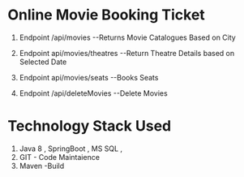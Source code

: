 # Online Movie Booking Ticket

1) Endpoint /api/movies  --Returns Movie Catalogues Based on City

2) Endpoint api/movies/theatres --Return Theatre Details based on Selected Date

3) Endpoint api/movies/seats --Books Seats

4) Endpoint /api/deleteMovies  --Delete Movies


# Technology Stack Used

1) Java 8 , SpringBoot , MS SQL , 
2) GIT - Code Maintaience
3) Maven -Build
